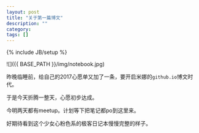 ```yaml
---
layout: post
title: "关于第一篇博文"
description: ""
category: 
tags: []
---
```

{% include JB/setup %}

![]({{ BASE_PATH }}/img/notebook.jpg)

昨晚临睡前，给自己的2017心愿单又加了一条，要开启米娜的`github.io`博文时代。

于是今天折腾一整天，心愿初步达成。

今明两天都有meetup。计划等下把笔记都po到这里来。

好期待看到这个少女心粉色系的极客日记本慢慢完整的样子。


